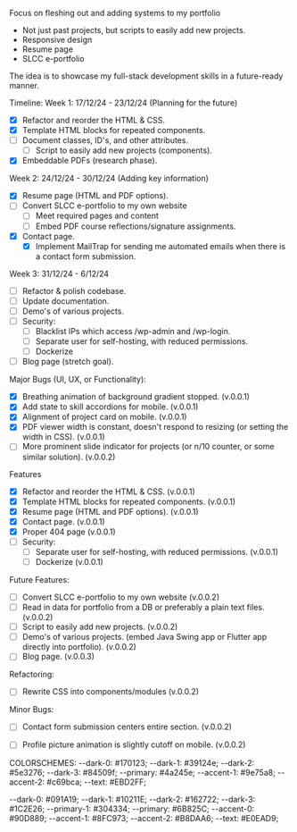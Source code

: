 Focus on fleshing out and adding systems to my portfolio

- Not just past projects, but scripts to easily add new projects.
- Responsive design
- Resume page
- SLCC e-portfolio

The idea is to showcase my full-stack development skills in a future-ready manner.

Timeline:
Week 1: 17/12/24 - 23/12/24 (Planning for the future)

- [x] Refactor and reorder the HTML & CSS.
- [x] Template HTML blocks for repeated components.
- [ ] Document classes, ID's, and other attributes.
  - [ ] Script to easily add new projects (components).
- [x] Embeddable PDFs (research phase).

Week 2: 24/12/24 - 30/12/24 (Adding key information)

- [x] Resume page (HTML and PDF options).
- [ ] Convert SLCC e-portfolio to my own website
  - [ ] Meet required pages and content
  - [ ] Embed PDF course reflections/signature assignments.
- [x] Contact page.
  - [x] Implement MailTrap for sending me automated emails when there is a contact form submission.

Week 3: 31/12/24 - 6/12/24

- [ ] Refactor & polish codebase.
- [ ] Update documentation.
- [ ] Demo's of various projects.
- [ ] Security:
  - [ ] Blacklist IPs which access /wp-admin and /wp-login.
  - [ ] Separate user for self-hosting, with reduced permissions.
  - [ ] Dockerize
- [ ] Blog page (stretch goal).

Major Bugs (UI, UX, or Functionality):

- [x] Breathing animation of background gradient stopped. (v.0.0.1)
- [x] Add state to skill accordions for mobile. (v.0.0.1)
- [x] Alignment of project card on mobile. (v.0.0.1)
- [x] PDF viewer width is constant, doesn't respond to resizing (or setting the width in CSS). (v.0.0.1)
- [ ] More prominent slide indicator for projects (or n/10 counter, or some similar solution). (v.0.0.2)

Features

- [x] Refactor and reorder the HTML & CSS. (v.0.0.1)
- [x] Template HTML blocks for repeated components. (v.0.0.1)
- [x] Resume page (HTML and PDF options). (v.0.0.1)
- [x] Contact page. (v.0.0.1)
- [x] Proper 404 page (v.0.0.1)
- [ ] Security:
  - [ ] Separate user for self-hosting, with reduced permissions. (v.0.0.1)
  - [ ] Dockerize (v.0.0.1)

Future Features:

- [ ] Convert SLCC e-portfolio to my own website (v.0.0.2)
- [ ] Read in data for portfolio from a DB or preferably a plain text files. (v.0.0.2)
- [ ] Script to easily add new projects. (v.0.0.2)
- [ ] Demo's of various projects. (embed Java Swing app or Flutter app directly into portfolio). (v.0.0.2)
- [ ] Blog page. (v.0.0.3)

Refactoring:

- [ ] Rewrite CSS into components/modules (v.0.0.2)

Minor Bugs:

- [ ] Contact form submission centers entire section. (v.0.0.2)
- [ ] Profile picture animation is slightly cutoff on mobile. (v.0.0.2)



COLORSCHEMES:
--dark-0: #170123;
--dark-1: #39124e;
--dark-2: #5e3276;
--dark-3: #84509f;
--primary: #4a245e;
--accent-1: #9e75a8;
--accent-2: #c69bca;
--text: #EBD2FF;

--dark-0: #091A19;
--dark-1: #10211E;
--dark-2: #162722;
--dark-3: #1C2E26;
--primary-1: #304334;
--primary: #6B825C;
--accent-0: #90D889;
--accent-1: #8FC973;
--accent-2: #B8DAA6;
--text: #E0EAD9;
